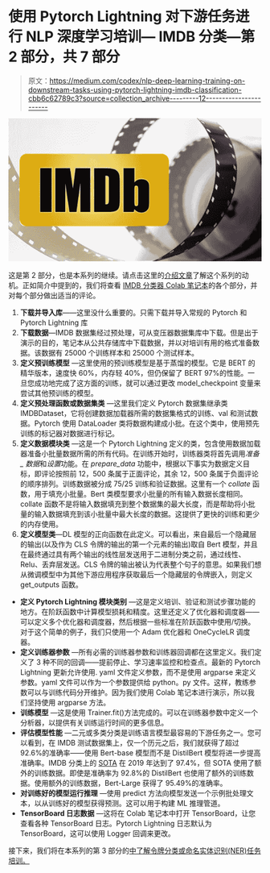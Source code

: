 # 使用 Pytorch Lightning 对下游任务进行 NLP 深度学习培训— IMDB 分类—第 2 部分，共 7 部分

> 原文：<https://medium.com/codex/nlp-deep-learning-training-on-downstream-tasks-using-pytorch-lightning-imdb-classification-cbb6c62789c3?source=collection_archive---------12----------------------->

![](img/9f4ecacc9aa360dd72d8d96b84b63e7c.png)

这是第 2 部分，也是本系列的继续。请点击这里的[介绍文章](https://knswamy.medium.com/nlp-deep-learning-training-on-downstream-tasks-using-pytorch-lightning-intro-part-1-of-6-c338a05f86e6)了解这个系列的动机。正如简介中提到的，我们将查看 [IMDB 分类器 Colab 笔记本](https://github.com/kswamy15/NLP_Tasks_PyLightning/blob/main/Bert_NLP_Pytorch_IMDB_v4.ipynb)的各个部分，并对每个部分做出适当的评论。

1.  **下载并导入库**——这里没什么重要的。只需下载并导入常规的 Pytorch 和 Pytorch Lightning 库
2.  **下载数据**—IMDB 数据集经过预处理，可从变压器数据集库中下载。但是出于演示的目的，笔记本从公共存储库中下载数据，并以对培训有用的格式准备数据。该数据有 25000 个训练样本和 25000 个测试样本。
3.  **定义预训练模型** —这里使用的预训练模型是基于蒸馏的模型。它是 BERT 的精华版本，速度快 60%，内存轻 40%，但仍保留了 BERT 97%的性能。一旦您成功地完成了这方面的训练，就可以通过更改 model_checkpoint 变量来尝试其他预训练的模型。
4.  **定义预处理函数或数据集类** —这里我们定义 Pytorch 数据集继承类 IMDBDataset，它将创建数据加载器所需的数据集格式的训练、val 和测试数据。Pytorch 使用 DataLoader 类将数据构建成小批。在这个类中，使用预先训练的标记器对数据进行标记。
5.  **定义数据模块类** —这是一个 Pytorch Lightning 定义的类，包含使用数据加载器准备小批量数据所需的所有代码。在训练开始时，训练器类将首先调用*准备 _ 数据*和*设置*功能。在 *prepare_data* 功能中，根据以下事实为数据定义目标，即评论按照前 12，500 条属于正面评论，其余 12，500 条属于负面评论的顺序排列。训练数据被分成 75/25 训练和验证数据。这里有一个 *collate* 函数，用于填充小批量。Bert 类模型要求小批量的所有输入数据长度相同。collate 函数不是将输入数据填充到整个数据集的最大长度，而是帮助将小批量的输入数据填充到该小批量中最大长度的数据。这提供了更快的训练和更少的内存使用。
6.  **定义模型类**—DL 模型的正向函数在此定义。可以看出，来自最后一个隐藏层的输出(以及作为 CLS 令牌的输出的第一个元素的输出)取自 Bert 模型，并且在最终通过具有两个输出的线性层发送用于二进制分类之前，通过线性、Relu、丢弃层发送。CLS 令牌的输出被认为代表整个句子的意思。如果我们想从微调模型中为其他下游应用程序获取最后一个隐藏层的令牌嵌入，则定义 get_outputs 函数。

*   **定义 Pytorch Lightning 模块类别** —这是定义培训、验证和测试步骤功能的地方。在阶跃函数中计算模型损耗和精度。这里还定义了优化器和调度器——可以定义多个优化器和调度器，然后根据一些标准在阶跃函数中使用/切换。对于这个简单的例子，我们只使用一个 Adam 优化器和 OneCycleLR 调度器。
*   **定义训练器参数** —所有必需的训练器参数和训练器回调都在这里定义。我们定义了 3 种不同的回调——提前停止、学习速率监控和检查点。最新的 Pytorch Lightning 更新允许使用. yaml 文件定义参数，而不是使用 argparse 来定义参数。yaml 文件可以作为一个参数提供给 python。py 文件。这样，教练参数可以与训练代码分开维护。因为我们使用 Colab 笔记本进行演示，所以我们坚持使用 argparse 方法。
*   **训练模型** —这是使用 Trainer.fit()方法完成的。可以在训练器参数中定义一个分析器，以提供有关训练运行时间的更多信息。
*   **评估模型性能** —二元或多类分类是训练语言模型最容易的下游任务之一。您可以看到，在 IMDB 测试数据集上，仅一个历元之后，我们就获得了超过 92.6%的准确率——使用 Bert-base 模型而不是 DistilBert 模型将进一步提高准确率。IMDB 分类上的 [SOTA](https://paperswithcode.com/sota/sentiment-analysis-on-imdb) 在 2019 年达到了 97.4%，但 SOTA 使用了额外的训练数据。即使是准确率为 92.8%的 DistilBert 也使用了额外的训练数据。使用额外的训练数据，Bert-Large 获得了 95.49%的准确率。
*   **对训练好的模型运行推理** —使用 predict 方法向模型发送一个示例批处理文本，以从训练好的模型获得预测。这可以用于构建 ML 推理管道。
*   **TensorBoard 日志数据** —这将在 Colab 笔记本中打开 TensorBoard，让您查看各种 TensorBoard 日志。Pytorch Lightning 日志默认为 TensorBoard，这可以使用 Logger 回调来更改。

接下来，我们将在本系列的第 3 部分的[中了解令牌分类或命名实体识别(NER)任务培训。](https://knswamy.medium.com/nlp-deep-learning-training-on-downstream-tasks-using-pytorch-lightning-ner-on-conll-data-part-fe1512ae4183)